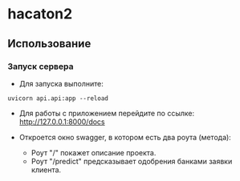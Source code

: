 # hacaton2

## Использование

### Запуск сервера

- Для запуска выполните:

`uvicorn api.api:app --reload`

- Для работы с приложением перейдите по ссылке:
  http://127.0.0.1:8000/docs

- Откроется окно swagger, в котором есть два роута (метода):
    - Роут "/" покажет описание проекта.
    - Роут "/predict" предсказывает одобрения банками заявки клиента.